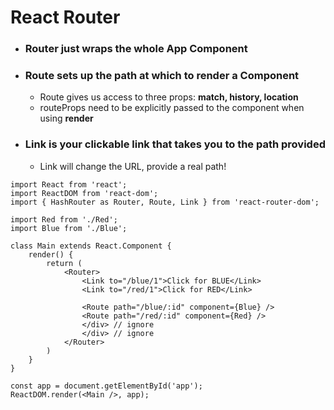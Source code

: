 # React Router

- ### **Router** just wraps the whole App Component
- ### **Route** sets up the path at which to render a Component
	- Route gives us access to three props: **match, history, location**
	- routeProps need to be explicitly passed to the component when using **render**
- ### **Link** is your clickable link that takes you to the path provided
	- Link will change the URL, provide a real path!


```JSX
import React from 'react';
import ReactDOM from 'react-dom';
import { HashRouter as Router, Route, Link } from 'react-router-dom';

import Red from './Red';
import Blue from './Blue';

class Main extends React.Component {
	render() {
		return (
			<Router>
				<Link to="/blue/1">Click for BLUE</Link>
				<Link to="/red/1">Click for RED</Link>

				<Route path="/blue/:id" component={Blue} />
				<Route path="/red/:id" component={Red} />
				</div> // ignore
				</div> // ignore
			</Router>
		)
	}
}

const app = document.getElementById('app');
ReactDOM.render(<Main />, app);
```
